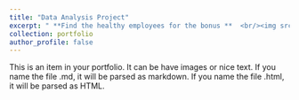 ```yaml
---
title: "Data Analysis Project"
excerpt: " **Find the healthy employees for the bonus **  <br/><img src='/images/thumb1.png'>"
collection: portfolio
author_profile: false
---
```


This is an item in your portfolio. It can be have images or nice text. If you name the file .md, it will be parsed as markdown. If you name the file .html, it will be parsed as HTML. 
